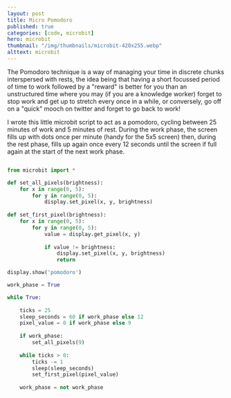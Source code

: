 ```yaml
---
layout: post
title: Micro Pomodoro
published: true
categories: [code, microbit]
hero: microbit
thumbnail: "/img/thumbnails/microbit-420x255.webp"
alttext: microbit
---
```


The Pomodoro technique is a way of managing your time in discrete chunks interspersed with rests, the idea being that 
having a short focussed period of time to work followed by a "reward" is better for you than an unstructured time where 
you may (if you are a knowledge worker) forget to stop work and get up to stretch every once in a while, or conversely, 
go off on a "quick" mooch on twitter and forget to go back to work!

I wrote this little microbit script to act as a pomodoro, cycling between 25 minutes of work and 5 minutes of rest. During 
the work phase, the screen fills up with dots once per minute (handy for the 5x5 screen) then, during the rest phase, fills
up again once every 12 seconds until the screen if full again at the start of the next work phase. 

```python

from microbit import *

def set_all_pixels(brightness):
    for x in range(0, 5):
        for y in range(0, 5):
            display.set_pixel(x, y, brightness)
    
def set_first_pixel(brightness):
    for x in range(0, 5):
        for y in range(0, 5):
            value = display.get_pixel(x, y)
            
            if value != brightness:
                display.set_pixel(x, y, brightness)
                return

display.show('pomodoro')

work_phase = True

while True:
    
    ticks = 25
    sleep_seconds = 60 if work_phase else 12
    pixel_value = 0 if work_phase else 9
    
    if work_phase:
        set_all_pixels(9)
        
    while ticks > 0:
        ticks -= 1
        sleep(sleep_seconds)
        set_first_pixel(pixel_value)
    
    work_phase = not work_phase


```
